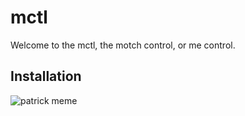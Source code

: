 # mctl

Welcome to the mctl, the motch control, or me control.

## Installation

![patrick meme](https://i.imgflip.com/62z8n8.jpg)
